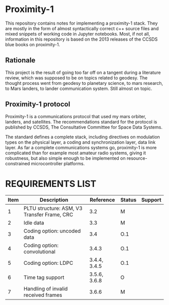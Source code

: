 
# Proximity-1

This repository contains notes for implementing a proximity-1 stack. They are mostly in the form of almost syntactically correct c++ source files and mixed snippets of working code in Jupyter notebooks. Most, if not all, information in this repository is based on the 2013 releases of the CCSDS blue books on proximity-1.

## Rationale

This project is the result of going too far off on a tangent during a literature review, which was supposed to be on topics related to geodesy. The thought process went from geodesy to planetary science, to mars research, to Mars landers, to lander communication system. Still almost on topic.

## Proximity-1 protocol



Proximity-1 is a communications protocol that used my mars orbiter, landers, and satellites. The recommendations standard for the protocol is published by CCSDS, The Consultative Committee for Space Data Systems.

The standard defines a complete stack, including directives on modulation types on the physical layer, a coding and synchronization layer, data link layer. As far a complete communications systems go, proximity-1 is more complicated than for example most amateur radio systems, giving it robustness, but also simple enough to be implemented on resource-constrained microcontroller platforms.



# REQUIREMENTS LIST

Item	|Description	| Reference 					| Status | Support
--------|---------------|-------------------------------|--------|--------
1		|PLTU structure: ASM, V3 Transfer Frame, CRC	| 3.2 	| M |
2		|Idle data										| 3.3	| M |
3		|Coding option: uncoded data					| 3.4 	| O.1 |
4		|Coding option: convolutional					| 3.4.3 | O.1 |
5		|Coding option: LDPC							| 3.4.4, 3.4.5 | O.1 |
6		|Time tag support								| 3.5.6, 3.6.8 | O |
7		|Handling of invalid received frames			| 3.6.6 | M  |
